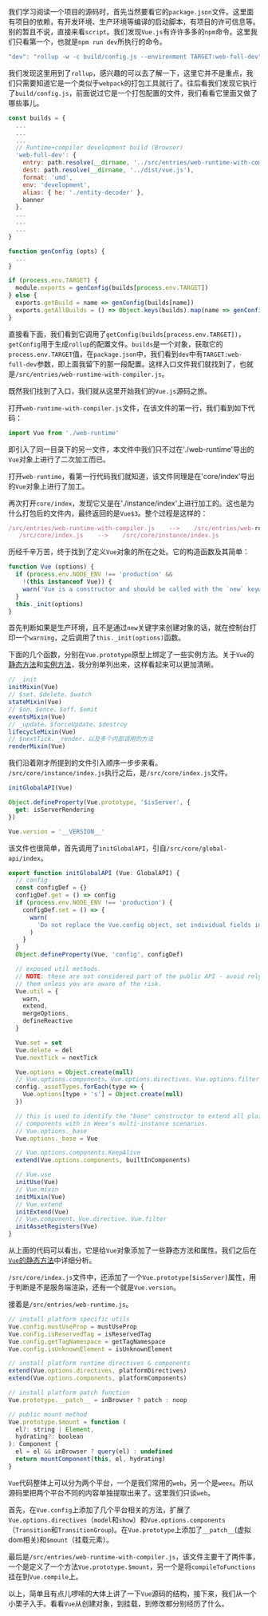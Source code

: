 我们学习阅读一个项目的源码时，首先当然要看它的`package.json`文件。这里面有项目的依赖，有开发环境、生产环境等编译的启动脚本，有项目的许可信息等。别的暂且不说，直接来看`script`。我们发现`Vue.js`有许许多多的`npm`命令。这里我们只看第一个，也就是`npm run dev`所执行的命令。

```JavaScript
"dev": "rollup -w -c build/config.js --environment TARGET:web-full-dev"
```

我们发现这里用到了`rollup`，感兴趣的可以去了解一下，这里它并不是重点，我们只需要知道它是一个类似于`webpack`的打包工具就行了。往后看我们发现它执行了`build/config.js`，前面说过它是一个打包配置的文件，我们看看它里面又做了哪些事儿。

```JavaScript
const builds = {
  ...
  ...
  ...
  // Runtime+compiler development build (Browser)
  'web-full-dev': {
    entry: path.resolve(__dirname, '../src/entries/web-runtime-with-compiler.js'),
    dest: path.resolve(__dirname, '../dist/vue.js'),
    format: 'umd',
    env: 'development',
    alias: { he: './entity-decoder' },
    banner
  },
  ...
  ...
  ...
}

function genConfig (opts) {
  ...
}

if (process.env.TARGET) {
  module.exports = genConfig(builds[process.env.TARGET])
} else {
  exports.getBuild = name => genConfig(builds[name])
  exports.getAllBuilds = () => Object.keys(builds).map(name => genConfig(builds[name]))
}

```

直接看下面，我们看到它调用了`getConfig(builds[process.env.TARGET])`，`getConfig`用于生成`rollup`的配置文件。`builds`是一个对象，获取它的`process.env.TARGET`值，在`package.json`中，我们看到`dev`中有`TARGET:web-full-dev`参数，即上面我留下的那一段配置。这样入口文件我们就找到了，也就是`/src/entries/web-runtime-with-compiler.js`。

既然我们找到了入口，我们就从这里开始我们的`Vue.js`源码之旅。

打开`web-runtime-with-compiler.js`文件，在该文件的第一行，我们看到如下代码：

```JavaScript
import Vue from './web-runtime'
```

即引入了同一目录下的另一文件，本文件中我们只不过在'./web-runtime'导出的`Vue`对象上进行了二次加工而已。

打开`web-runtime`，看第一行代码我们就知道，该文件同理是在'core/index'导出的`Vue`对象上进行了加工。

再次打开`core/index`，发现它又是在'./instance/index'上进行加工的。这也是为什么打包后的文件内，最终返回的是`Vue$3`。整个过程是这样的：

```JavaScript
/src/entries/web-runtime-with-compiler.js    -->    /src/entries/web-runtime.js    --> 
   /src/core/index.js    -->    /src/core/instance/index.js
```

历经千辛万苦，终于找到了定义`Vue`对象的所在之处。它的构造函数及其简单：

```JavaScript
function Vue (options) {
  if (process.env.NODE_ENV !== 'production' &&
    !(this instanceof Vue)) {
    warn('Vue is a constructor and should be called with the `new` keyword')
  }
  this._init(options)
}
```

首先判断如果是生产环境，且不是通过`new`关键字来创建对象的话，就在控制台打印一个`warning`，之后调用了`this._init(options)`函数。

下面的几个函数，分别在`Vue.prototype`原型上绑定了一些实例方法。关于`Vue`的[静态方法](https://github.com/liutaofe/vue2.0-source/issues/3)和[实例方法](https://github.com/liutaofe/vue2.0-source/issues/4)，我分别单列出来，这样看起来可以更加清晰。

```JavaScript
// _init
initMixin(Vue)  
// $set、$delete、$watch
stateMixin(Vue)
// $on、$once、$off、$emit
eventsMixin(Vue)
// _update、$forceUpdate、$destroy
lifecycleMixin(Vue)
// $nextTick、_render、以及多个内部调用的方法
renderMixin(Vue)
```

我们沿着刚才所提到的文件引入顺序一步步来看。` /src/core/instance/index.js`执行之后，是`/src/core/index.js`文件。

```JavaScript
initGlobalAPI(Vue)

Object.defineProperty(Vue.prototype, '$isServer', {
  get: isServerRendering
})

Vue.version = '__VERSION__'
```

该文件也很简单，首先调用了`initGlobalAPI`，引自`/src/core/global-api/index`。

```JavaScript
export function initGlobalAPI (Vue: GlobalAPI) {
  // config
  const configDef = {}
  configDef.get = () => config
  if (process.env.NODE_ENV !== 'production') {
    configDef.set = () => {
      warn(
        'Do not replace the Vue.config object, set individual fields instead.'
      )
    }
  }
  Object.defineProperty(Vue, 'config', configDef)

  // exposed util methods.
  // NOTE: these are not considered part of the public API - avoid relying on
  // them unless you are aware of the risk.
  Vue.util = {
    warn,
    extend,
    mergeOptions,
    defineReactive
  }

  Vue.set = set
  Vue.delete = del
  Vue.nextTick = nextTick

  Vue.options = Object.create(null)
  // Vue.options.components、Vue.options.directives、Vue.options.filters
  config._assetTypes.forEach(type => {
    Vue.options[type + 's'] = Object.create(null)
  })

  // this is used to identify the "base" constructor to extend all plain-object
  // components with in Weex's multi-instance scenarios.
  // Vue.options._base
  Vue.options._base = Vue

  // Vue.options.components.KeepAlive
  extend(Vue.options.components, builtInComponents)

  // Vue.use
  initUse(Vue)
  // Vue.mixin
  initMixin(Vue)
  // Vue.extend
  initExtend(Vue)
  // Vue.component、Vue.directive、Vue.filter
  initAssetRegisters(Vue)
}
```

从上面的代码可以看出，它是给`Vue`对象添加了一些静态方法和属性。我们之后在[`Vue`的静态方法](https://github.com/liutaofe/vue2.0-source/issues/3)中详细分析。

`/src/core/index.js`文件中，还添加了一个`Vue.prototype[$isServer]`属性，用于判断是不是服务端渲染，还有一个就是`Vue.version`。

接着是`/src/entries/web-runtime.js`。

```JavaScript
// install platform specific utils
Vue.config.mustUseProp = mustUseProp
Vue.config.isReservedTag = isReservedTag
Vue.config.getTagNamespace = getTagNamespace
Vue.config.isUnknownElement = isUnknownElement

// install platform runtime directives & components
extend(Vue.options.directives, platformDirectives)
extend(Vue.options.components, platformComponents)

// install platform patch function
Vue.prototype.__patch__ = inBrowser ? patch : noop

// public mount method
Vue.prototype.$mount = function (
  el?: string | Element,
  hydrating?: boolean
): Component {
  el = el && inBrowser ? query(el) : undefined
  return mountComponent(this, el, hydrating)
}
```

`Vue`代码整体上可以分为两个平台，一个是我们常用的`web`，另一个是`weex`。所以源码里把两个平台不同的内容单独提取出来了。这里我们只谈`web`。

首先，在`Vue.config`上添加了几个平台相关的方法，扩展了`Vue.options.directives`（`model`和`show`）和`Vue.options.components`（`Transition`和`TransitionGroup`)。在`Vue.prototype`上添加了`__patch__`(虚拟dom相关)和`$mount`（挂载元素）。

最后是`/src/entries/web-runtime-with-compiler.js`，该文件主要干了两件事，一个是定义了一个方法`Vue.prototype.$mount`，另一个是将`compileToFunctions`挂在到`Vue.compile`上。

以上，简单且有点儿啰嗦的大体上讲了一下`Vue`源码的结构，接下来，我们从一个小栗子入手。看看`Vue`从创建对象，到挂载，到修改都分别经历了什么。